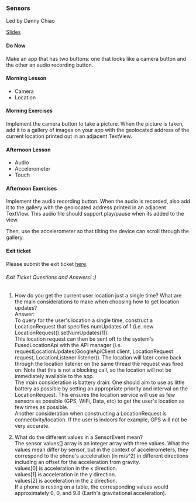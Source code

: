 ### Sensors
Led by Danny Chiao  
  
[Slides](https://docs.google.com/presentation/d/1iVoeseIk-VfCZSFPKWFwrbSKUo6Sjos4hzlkcDLfvOE/edit?usp=sharing)

#### Do Now  
Make an app that has two buttons: one that looks like a camera button and the other an audio recording button.

#### Morning Lesson
* Camera
* Location  

#### Morning Exercises  
Implement the camera button to take a picture. When the picture is taken, add it to a gallery of images on your app with the geolocated address of the current location printed out in an adjacent TextView.

#### Afternoon Lesson  
* Audio  
* Accelerometer  
* Touch  

#### Afternoon Exercises
Implement the audio recording button. When the audio is recorded, also add it to the gallery with the geolocated address printed in an adjacent TextView. This audio file should support play/pause when its added to the view.

Then, use the accelerometer so that tilting the device can scroll through the gallery.

#### Exit ticket
Please submit the exit ticket [here](https://docs.google.com/forms/d/1z3EZjY9QSVwUJbkTAXV5BfehhPl79SDBP7APvg7Yinw/viewform?usp=send_form).  
  
###### Exit Ticket Questions and Answers! :)  
1. How do you get the current user location just a single time? What are the main considerations to make when choosing how to get location updates?  
  Answer:   
  To query for the user's location a single time, construct a LocationRequest that specifies numUpdates of 1 (i.e. new LocationRequest().setNumUpdates(1)).  
  This location request can then be sent off to the system's FusedLocationApi with the API manager (i.e. requestLocationUpdates(GoogleApiClient client, LocationRequest request, LocationListener listener)). The location will later come back through the location listener on the same thread the request was fired on. Note that this is not a blocking call, so the location will not be immediately available to the app.  
  The main consideration is battery drain. One should aim to use as little battery as possible by setting an appropriate priority and interval on the LocationRequest. This ensures the location service will use as few sensors as possible (GPS, WiFi, Data, etc) to get the user's location as few times as possible.  
  Another consideration when constructing a LocationRequest is connectivity/location. If the user is indoors for example, GPS will not be very accurate.  
  
  
2. What do the different values in a SensorEvent mean?  
  The sensor values[] array is an integer array with three values. What the values mean differ by sensor, but in the context of accelerometers, they correspond to the phone's acceleration (in m/s^2) in different directions including an offset for the acceleration from gravity.  
values[0] is acceleration in the x direction.  
values[1] is acceleration in the y direction.  
values[2] is acceleration in the z direction.  
If a phone is resting on a table, the corresponding values would approximately 0, 0, and 9.8 (Earth's gravitational acceleration).  
